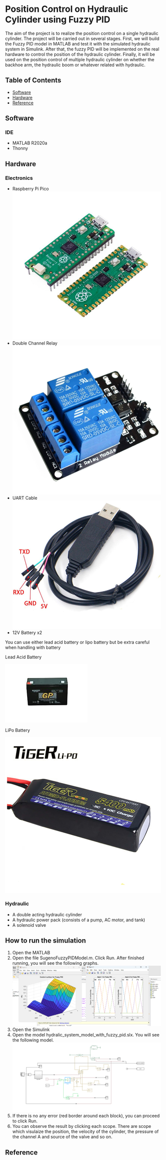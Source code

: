 # Position Control on Hydraulic Cylinder using Fuzzy PID

The aim of the project is to realize the position control on a single hydraulic cylinder. The project will be carried out in several stages. First, we will build the Fuzzy PID model in MATLAB and test it with the simulated hydraulic system in Simulink. After that, the fuzzy PID will be implemented on the real hardware to control the position of the hydraulic cylinder. Finally, it will be used on the position control of multiple hydraulic cylinder on whether the backhoe arm, the hydraulic boom or whatever related with hydraulic.

## Table of Contents

- [Software](#software)
- [Hardware](#hardware)
- [Reference](#reference)

## Software

### IDE
- MATLAB R2020a
- Thonny

## Hardware

### Electronics
- Raspberry Pi Pico
![Rasberry Pi Pico Image](https://github.com/lex-debug/FuzzyPID/blob/main/img/V-RPI-PICO_d-800x800.jpg)
- Double Channel Relay
![Relay Image](https://github.com/lex-debug/FuzzyPID/blob/main/img/2nhUX1bL1629401083-1444x1444.jpg)
- UART Cable
![UART Cable Image](https://github.com/lex-debug/FuzzyPID/blob/main/img/ed425db5315c558064073b7a91e71bc2.jpg)
- 12V Battery x2

You can use either lead acid battery or lipo battery but be extra careful when handling with battery

Lead Acid Battery

![Lead Acid Battery Image](https://github.com/lex-debug/FuzzyPID/blob/main/img/images.jpg)

LiPo Battery

![LiPo Battery Image](https://github.com/lex-debug/FuzzyPID/blob/main/img/78448c337bce01db00d5d8527dade7a8.jpg)

### Hydraulic
- A double acting hydraulic cylinder
- A hydraulic power pack (consists of a pump, AC motor, and tank)
- A solenoid valve

## How to run the simulation

1. Open the MATLAB
2. Open the file SugenoFuzzyPIDModel.m. Click Run. After finished running, you will see the following graphs.
![Graphs of Fuzzy PID](https://github.com/lex-debug/FuzzyPID/blob/main/img/Screenshot%202023-09-01%20142402.png)
3. Open the Simulink
4. Open the model hydralic_system_model_with_fuzzy_pid.slx. You will see the following model.
![Simulink Model Image](https://github.com/lex-debug/FuzzyPID/blob/main/img/Screenshot%202023-09-01%20142451.png)
5. If there is no any error (red border around each block), you can proceed to click Run.
6. You can observe the result by clicking each scope. There are scope which visulaize the position, the velocity of the cylinder, the pressure of the channel A and source of the valve and so on.

## Reference